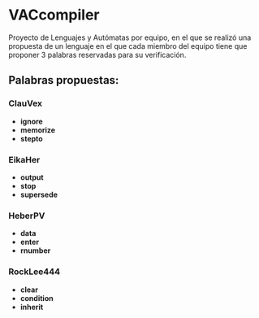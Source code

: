# VACcompiler

Proyecto de Lenguajes y Autómatas por equipo, en el que se realizó una propuesta de un lenguaje en el que cada miembro del equipo tiene que proponer 3 palabras reservadas para su verificación.

## Palabras propuestas:

### ClauVex
*   **ignore**
*   **memorize**
*   **stepto**

### EikaHer
*   **output**
*   **stop**
*   **supersede**

### HeberPV
*   **data**
*   **enter**
* **rnumber**

### RockLee444
*   **clear**
*   **condition**
*   **inherit**
